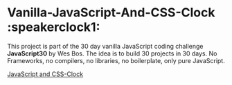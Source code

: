 # Vanilla-JavaScript-And-CSS-Clock :speakerclock1:

This project is part of the 30 day vanilla JavaScript coding challenge **JavaScript30** by Wes Bos.
The idea is to build 30 projects in 30 days. No Frameworks, no compilers, no libraries, no boilerplate, only pure JavaScript.

[JavaScript and CSS-Clock](https://rofrtd.github.io/js-and-css-clock/) 